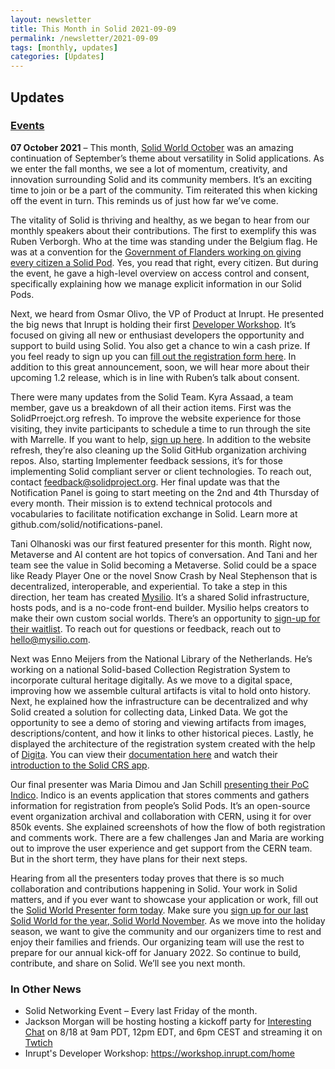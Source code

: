 ```yaml
---
layout: newsletter
title: This Month in Solid 2021-09-09
permalink: /newsletter/2021-09-09
tags: [monthly, updates]
categories: [Updates]
---
```


## Updates

### [Events](https://solidproject.org/events)

**07 October 2021** – This month, [Solid World October](https://vimeo.com/626489187) was an amazing continuation of September’s theme about versatility in Solid applications. As we enter the fall months, we see a lot of momentum, creativity, and innovation surrounding Solid and its community members. It’s an exciting time to join or be a part of the community. Tim reiterated this when kicking off the event in turn. This reminds us of just how far we’ve come. 

The vitality of Solid is thriving and healthy, as we began to hear from our monthly speakers about their contributions. The first to exemplify this was Ruben Verborgh. Who at the time was standing under the Belgium flag. He was at a convention for the [Government of Flanders working on giving every citizen a Solid Pod](https://www.tijd.be/app/carousel1/tim-berners-lee-de-bedenker-van-het-internet-we-kunnen-het-wereldwijde-web-nog-fiksen/10309722.html). Yes, you read that right, every citizen. But during the event, he gave a high-level overview on access control and consent, specifically explaining how we manage explicit information in our Solid Pods. 

Next, we heard from Osmar Olivo, the VP of Product at Inrupt. He presented the big news that Inrupt is holding their first [Developer Workshop](https://workshop.inrupt.com/home). It’s focused on giving all new or enthusiast developers the opportunity and support to build using Solid. You also get a chance to win a cash prize. If you feel ready to sign up you can [fill out the registration form here](https://es1cz4pb7oi.typeform.com/to/JH20sRdf). In addition to this great announcement, soon, we will hear more about their upcoming 1.2 release, which is in line with Ruben’s talk about consent. 

There were many updates from the Solid Team. Kyra Assaad, a team member, gave us a breakdown of all their action items. First was the SolidPrroejct.org refresh. To improve the website experience for those visiting, they invite participants to schedule a time to run through the site with Marrelle. If you want to help, [sign up here](https://calendly.com/marrelle-bailey/website-research). In addition to the website refresh, they’re also cleaning up the Solid GitHub organization archiving repos. Also, starting Implementer feedback sessions, it’s for those implementing Solid compliant server or client technologies. To reach out, contact feedback@solidproject.org. Her final update was that the Notification Panel is going to start meeting on the 2nd and 4th Thursday of every month. Their mission is to extend technical protocols and vocabularies to facilitate notification exchange in Solid. Learn more at github.com/solid/notifications-panel.  

Tani Olhanoski was our first featured presenter for this month. Right now, Metaverse and AI content are hot topics of conversation. And Tani and her team see the value in Solid becoming a Metaverse. Solid could be a space like Ready Player One or the novel Snow Crash by Neal Stephenson that is decentralized, interoperable, and experiential. To take a step in this direction, her team has created [Mysilio](https://www.mysilio.com/). It’s a shared Solid infrastructure, hosts pods, and is a no-code front-end builder. Mysilio helps creators to make their own custom social worlds. There’s an opportunity to [sign-up for their waitlist](https://mailchi.mp/865966fe3848/mysilio-waitlist). To reach out for questions or feedback, reach out to hello@mysilio.com. 

Next was Enno Meijers from the National Library of the Netherlands. He’s working on a national Solid-based Collection Registration System to incorporate cultural heritage digitally. As we move to a digital space, improving how we assemble cultural artifacts is vital to hold onto history. Next, he explained how the infrastructure can be decentralized and why Solid created a solution for collecting data, Linked Data. We got the opportunity to see a demo of storing and viewing artifacts from images, descriptions/content, and how it links to other historical pieces. Lastly, he displayed the architecture of the registration system created with the help of [Digita](https://www.digita.ai/). You can view their [documentation here](https://github.com/netwerk-digitaal-erfgoed/solid-crs) and watch their [introduction to the Solid CRS app](https://www.youtube.com/watch?v=XJgl8EcQqf8). 

Our final presenter was Maria Dimou and Jan Schill [presenting their PoC](https://indico.cern.ch/event/1082763/attachments/2320087/3950884/SolidWorld2021-10-07presentation.pdf) [Indico](http://getindico.io/). Indico is an events application that stores comments and gathers information for registration from people’s Solid Pods. It’s an open-source event organization archival and collaboration with CERN, using it for over 850k events. She explained screenshots of how the flow of both registration and comments work. There are a few challenges Jan and Maria are working out to improve the user experience and get support from the CERN team. But in the short term, they have plans for their next steps. 

Hearing from all the presenters today proves that there is so much collaboration and contributions happening in Solid. Your work in Solid matters, and if you ever want to showcase your application or work, fill out the [Solid World Presenter form today](https://es1cz4pb7oi.typeform.com/to/nietD34f). Make sure you [sign up for our last Solid World for the year, Solid World November](https://www.eventbrite.com/e/188624118817). As we move into the holiday season, we want to give the community and our organizers time to rest and enjoy their families and friends. Our organizing team will use the rest to prepare for our annual kick-off for January 2022. So continue to build, contribute, and share on Solid. We’ll see you next month.


### In Other News
* Solid Networking Event – Every last Friday of the month.
* Jackson Morgan will be hosting hosting a kickoff party for [Interesting Chat](https://www.interesting.chat/) on 8/18 at 9am PDT, 12pm EDT, and 6pm CEST and streaming it on [Twtich](https://www.twitch.tv/otherotherjackson)
* Inrupt's Developer Workshop: https://workshop.inrupt.com/home
